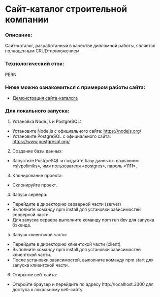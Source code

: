 # Сайт-каталог строительной компании

### Описание: 
Сайт-каталог, разработанный в качестве дипломной работы, является полноценным CRUD-приложением.

### Технологический стэк:
PERN

### Ниже можно ознакомиться с примером работы сайта:
- [Демонстрация сайта-каталога](https://youtu.be/SCTCKu9PPM0)

### Для локального запуска:
1.	Установка Node.js и PostgreSQL:
*	Установите Node.js с официального сайта: https://nodejs.org/
* Установите PostgreSQL с официального сайта: https://www.postgresql.org/
2.	Создание базы данных:
*	Запустите PostgreSQL и создайте базу данных с названием «slvpolimiks», имя пользователя «postgres», пароль «1111».
3.	Клонирование проекта:
*	Склонируйте проект.
4.	Запуск сервера:
*	Перейдите в директорию серверной части (server)
*	Выполните команду npm install для установки зависимостей серверной части.
*	Для запуска сервера выполните команду npm run dev для запуска бэкенда.
5.	Запуск клиентской части:
*	Перейдите в директорию клиентской части (client).
*	Выполните команду npm install для установки зависимостей клиентской части.
*	После установки зависимостей, выполните команду npm start для запуска клиентской части.
6.	Открытие веб-сайта:
*	Откройте браузер и перейдите по адресу http://localhost:3000 для доступа к локальному веб-сайту.
